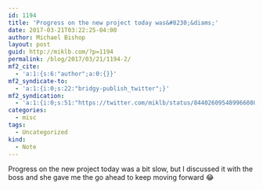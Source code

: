 ```yaml
---
id: 1194
title: 'Progress on the new project today was&#8230;&diams;'
date: 2017-03-21T03:22:25-04:00
author: Michael Bishop
layout: post
guid: http://miklb.com/?p=1194
permalink: /blog/2017/03/21/1194-2/
mf2_cite:
  - 'a:1:{s:6:"author";a:0:{}}'
mf2_syndicate-to:
  - 'a:1:{i:0;s:22:"bridgy-publish_twitter";}'
mf2_syndication:
  - 'a:1:{i:0;s:51:"https://twitter.com/miklb/status/844026095489966080";}'
categories:
  - misc
tags:
  - Uncategorized
kind:
  - Note
---
```

Progress on the new project today was a bit slow, but I discussed it with the boss and she gave me the go ahead to keep moving forward 😂